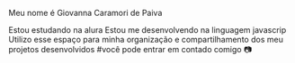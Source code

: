 Meu nome é Giovanna Caramori de Paiva

Estou estudando na alura
Estou me desenvolvendo na linguagem javascrip
Utilizo esse espaço para minha organização e compartilhamento dos meu projetos desenvolvidos
#você pode entrar em contado comigo 📷
